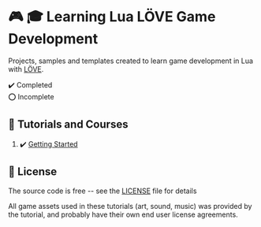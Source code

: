 # :video_game: :mortar_board: Learning Lua LÖVE Game Development

Projects, samples and templates created to learn game development in Lua with [LÖVE](https://love2d.org/).

:heavy_check_mark: Completed  
:o: Incomplete

## :beginner: Tutorials and Courses

1. :heavy_check_mark: [Getting Started](https://love2d.org/wiki/Getting_Started)

## :page_with_curl: License

The source code is free -- see the [LICENSE](LICENSE) file for details

All game assets used in these tutorials (art, sound, music) was provided by the tutorial, and probably have their own end user license agreements.

